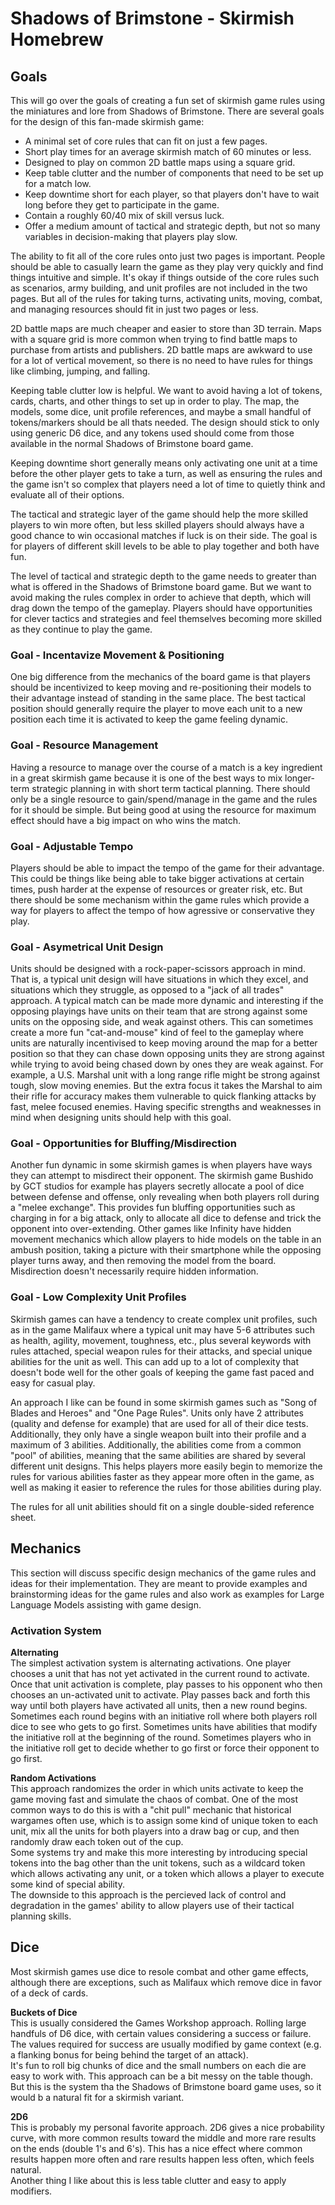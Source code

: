 # Shadows of Brimstone - Skirmish Homebrew

## Goals
This will go over the goals of creating a fun set of skirmish game rules using the miniatures and lore from Shadows of Brimstone. There are several goals for the design of this fan-made skirmish game:  

- A minimal set of core rules that can fit on just a few pages.
- Short play times for an average skirmish match of 60 minutes or less.
- Designed to play on common 2D battle maps using a square grid.
- Keep table clutter and the number of components that need to be set up for a match low.
- Keep downtime short for each player, so that players don't have to wait long before they get to participate in the game.
- Contain a roughly 60/40 mix of skill versus luck. 
- Offer a medium amount of tactical and strategic depth, but not so many variables in decision-making that players play slow.

The ability to fit all of the core rules onto just two pages is important. People should be able to casually learn the game as they play very quickly and find things intuitive and simple. It's okay if things outside of the core rules such as scenarios, army building, and unit profiles are not included in the two pages. But all of the rules for taking turns, activating units, moving, combat, and managing resources should fit in just two pages or less.  

2D battle maps are much cheaper and easier to store than 3D terrain. Maps with a square grid is more common when trying to find battle maps to purchase from artists and publishers. 2D battle maps are awkward to use for a lot of vertical movement, so there is no need to have rules for things like climbing, jumping, and falling.   

Keeping table clutter low is helpful. We want to avoid having a lot of tokens, cards, charts, and other things to set up in order to play. The map, the models, some dice, unit profile references, and maybe a small handful of tokens/markers should be all thats needed. The design should stick to only using generic D6 dice, and any tokens used should come from those available in the normal Shadows of Brimstone board game.  

Keeping downtime short generally means only activating one unit at a time before the other player gets to take a turn, as well as ensuring the rules and the game isn't so complex that players need a lot of time to quietly think and evaluate all of their options.  

The tactical and strategic layer of the game should help the more skilled players to win more often, but less skilled players should always have a good chance to win occasional matches if luck is on their side. The goal is for players of different skill levels to be able to play together and both have fun.   

The level of tactical and strategic depth to the game needs to greater than what is offered in the Shadows of Brimstone board game. But we want to avoid making the rules complex in order to achieve that depth, which will drag down the tempo of the gameplay. Players should have opportunities for clever tactics and strategies and feel themselves becoming more skilled as they continue to play the game.  

### Goal - Incentavize Movement & Positioning
One big difference from the mechanics of the board game is that players should be incentivized to keep moving and re-positioning their models to their advantage instead of standing in the same place. The best tactical position should generally require the player to move each unit to a new position each time it is activated to keep the game feeling dynamic.  

### Goal - Resource Management
Having a resource to manage over the course of a match is a key ingredient in a great skirmish game because it is one of the best ways to mix longer-term strategic planning in with short term tactical planning. There should only be a single resource to gain/spend/manage in the game and the rules for it should be simple. But being good at using the resource for maximum effect should have a big impact on who wins the match.  

### Goal - Adjustable Tempo
Players should be able to impact the tempo of the game for their advantage. This could be things like being able to take bigger activations at certain times, push harder at the expense of resources or greater risk, etc. But there should be some mechanism within the game rules which provide a way for players to affect the tempo of how agressive or conservative they play.  

### Goal - Asymetrical Unit Design
Units should be designed with a rock-paper-scissors approach in mind. That is, a typical unit design will have situations in which they excel, and situations which they struggle, as opposed to a "jack of all trades" approach. A typical match can be made more dynamic and interesting if the opposing playings have units on their team that are strong against some units on the opposing side, and weak against others. This can sometimes create a more fun "cat-and-mouse" kind of feel to the gameplay where units are naturally incentivised to keep moving around the map for a better position so that they can chase down opposing units they are strong against while trying to avoid being chased down by ones they are weak against. For example, a U.S. Marshal unit with a long range rifle might be strong against tough, slow moving enemies. But the extra focus it takes the Marshal to aim their rifle for accuracy makes them vulnerable to quick flanking attacks by fast, melee focused enemies. Having specific strengths and weaknesses in mind when designing units should help with this goal.  

### Goal - Opportunities for Bluffing/Misdirection
Another fun dynamic in some skirmish games is when players have ways they can attempt to misdirect their opponent. The skirmish game Bushido by GCT studios for example has players secretly allocate a pool of dice between defense and offense, only revealing when both players roll during a "melee exchange". This provides fun bluffing opportunities such as charging in for a big attack, only to allocate all dice to defense and trick the opponent into over-extending. Other games like Infinity have hidden movement mechanics which allow players to hide models on the table in an ambush position, taking a picture with their smartphone while the opposing player turns away, and then removing the model from the board. Misdirection doesn't necessarily require hidden information.  

### Goal - Low Complexity Unit Profiles
Skirmish games can have a tendency to create complex unit profiles, such as in the game Malifaux where a typical unit may have 5-6 attributes such as health, agility, movement, toughness, etc., plus several keywords with rules attached, special weapon rules for their attacks, and special unique abilities for the unit as well. This can add up to a lot of complexity that doesn't bode well for the other goals of keeping the game fast paced and easy for casual play.  

An approach I like can be found in some skirmish games such as "Song of Blades and Heroes" and "One Page Rules". Units only have 2 attributes (quality and defense for example) that are used for all of their dice tests. Additionally, they only have a single weapon built into their profile and a maximum of 3 abilities. Additionally, the abilities come from a common "pool" of abilities, meaning that the same abilities are shared by several different unit designs. This helps players more easily begin to memorize the rules for various abilities faster as they appear more often in the game, as well as making it easier to reference the rules for those abilities during play.   

The rules for all unit abilities should fit on a single double-sided reference sheet.  

## Mechanics
This section will discuss specific design mechanics of the game rules and ideas for their implementation. They are meant to provide examples and brainstorming ideas for the game rules and also work as examples for Large Language Models assisting with game design.  

### Activation System

**Alternating**  
The simplest activation system is alternating activations. One player chooses a unit that has not yet activated in the current round to activate. Once that unit activation is complete, play passes to his opponent who then chooses an un-activated unit to activate. Play passes back and forth this way until both players have activated all units, then a new round begins.  
Sometimes each round begins with an initiative roll where both players roll dice to see who gets to go first. Sometimes units have abilities that modify the initiative roll at the beginning of the round. Sometimes players who in the initiative roll get to decide whether to go first or force their opponent to go first.

**Random Activations**  
This approach randomizes the order in which units activate to keep the game moving fast and simulate the chaos of combat. One of the most common ways to do this is with a "chit pull" mechanic that historical wargames often use, which is to assign some kind of unique token to each unit, mix all the units for both players into a draw bag or cup, and then randomly draw each token out of the cup.  
Some systems try and make this more interesting by introducing special tokens into the bag other than the unit tokens, such as a wildcard token which allows activating any unit, or a token which allows a player to execute some kind of special ability.  
The downside to this approach is the percieved lack of control and degradation in the games' ability to allow players use of their tactical planning skills.

## Dice
Most skirmish games use dice to resole combat and other game effects, although there are exceptions, such as Malifaux which remove dice in favor of a deck of cards.

**Buckets of Dice**  
This is usually considered the Games Workshop approach. Rolling large handfuls of D6 dice, with certain values considering a success or failure. The values required for success are usually modified by game context (e.g. a flanking bonus for being behind the target of an attack).  
It's fun to roll big chunks of dice and the small numbers on each die are easy to work with. This approach can be a bit messy on the table though. But this is the system tha the Shadows of Brimstone board game uses, so it would b a natural fit for a skirmish variant.

**2D6**  
This is probably my personal favorite approach. 2D6 gives a nice probability curve, with more common results toward the middle and more rare results on the ends (double 1's and 6's). This has a nice effect where common results happen more often and rare results happen less often, which feels natural.  
Another thing I like about this is less table clutter and easy to apply modifiers. 